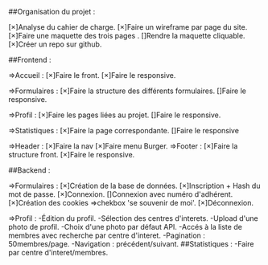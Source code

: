 ##Organisation du projet :

[×]Analyse du cahier de charge.
[×]Faire un wireframe par page du site.
[×]Faire une maquette des trois pages .
[]Rendre la maquette cliquable.
[×]Créer un repo sur github.

##Frontend :

=>Accueil :
[×]Faire le front.
[×]Faire le responsive.

=>Formulaires :
[×]Faire la structure des différents formulaires.
[]Faire le responsive.

=>Profil :
[×]Faire les pages liées au projet.
[]Faire le responsive.

=>Statistiques :
[×]Faire la page correspondante.
[]Faire le responsive

=>Header :
[×]Faire la nav
[×]Faire menu Burger.
=>Footer :
[×]Faire la structure front.
[×]Faire le responsive.

##Backend :

=>Formulaires :
[×]Création de la base de données.
[×]Inscription + Hash du mot de passe.
[×]Connexion.
[]Connexion avec numéro d'adhérent.
[×]Création des cookies =>chekbox 'se souvenir de moi'.
[×]Déconnexion.

=>Profil :
-Édition du profil.
-Sélection des centres d'interets.
-Upload d'une photo de profil.
-Choix d'une photo par défaut API.
-Accés à la liste de membres avec recherche par centre d'interet.
-Pagination : 50membres/page.
-Navigation : précédent/suivant.
##Statistiques :
-Faire par centre d'interet/membres.
